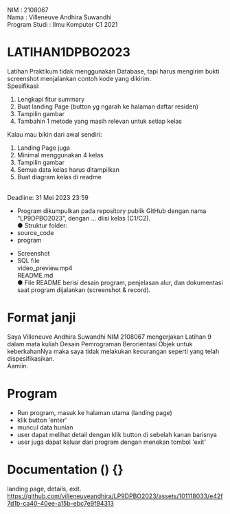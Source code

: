 NIM               : 2108067<br />
Nama              : Villeneuve Andhira Suwandhi<br />
Program Studi     : Ilmu Komputer C1 2021<br />

# LATIHAN1DPBO2023
Latihan Praktikum tidak menggunakan Database, tapi harus mengirim bukti<br />
screenshot menjalankan contoh kode yang dikirim.<br />
Spesifikasi:
1. Lengkapi fitur summary
2. Buat landing Page (button yg ngarah ke halaman daftar residen)
3. Tampilin gambar
4. Tambahin 1 metode yang masih relevan untuk setiap kelas

Kalau mau bikin dari awal sendiri:<br />
1. Landing Page juga
2. Minimal menggunakan 4 kelas
3. Tampilin gambar
4. Semua data kelas harus ditampilkan
5. Buat diagram kelas di readme

<br />Deadline: 31 Mei 2023 23:59<br />
- Program dikumpulkan pada repository publik GitHub dengan nama
“LP9DPBO2023”, dengan … diisi kelas (C1/C2).<br />
● Struktur folder:
- source_code<br />
- program<br />
+ Screenshot<br />
+ SQL file<br />
video_preview.mp4<br />
README.md<br />
● File README berisi desain program, penjelasan alur, dan dokumentasi saat
program dijalankan (screenshot & record).<br />

# Format janji
Saya Villeneuve Andhira Suwandhi NIM 2108067 mengerjakan Latihan 9<br />
dalam mata kuliah Desain Pemrograman Berorientasi Objek untuk keberkahanNya maka saya tidak melakukan kecurangan seperti yang telah dispesifikasikan.<br />
Aamiin.<br />

# Program
- Run program, masuk ke halaman utama (landing page)<br />
- klik button 'enter'<br />
- muncul data hunian<br />
- user dapat melihat detail dengan klik button di sebelah kanan barisnya<br />
- user juga dapat keluar dari program dengan menekan tombol 'exit'<br />

# Documentation () {}
landing page, details, exit.
https://github.com/villeneuveandhira/LP9DPBO2023/assets/101118033/e42f7d1b-ca40-40ee-a15b-ebc7e9f94313

